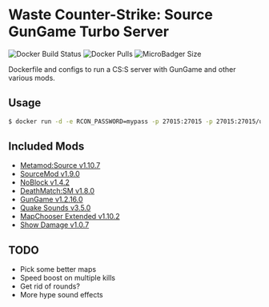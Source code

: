 # Waste Counter-Strike: Source GunGame Turbo Server

![Docker Build Status](https://img.shields.io/docker/build/threesquared/docker-css-server-gungame-turbo.svg)
![Docker Pulls](https://img.shields.io/docker/pulls/threesquared/docker-css-server-gungame-turbo.svg)
![MicroBadger Size](https://img.shields.io/microbadger/image-size/image-size/threesquared/docker-css-server-gungame-turbo.svg)

Dockerfile and configs to run a CS:S server with GunGame and other various mods.

## Usage

```bash
$ docker run -d -e RCON_PASSWORD=mypass -p 27015:27015 -p 27015:27015/udp threesquared/docker-css-server-gungame-turbo
```

## Included Mods

* [Metamod:Source v1.10.7](http://www.metamodsource.net/downloads.php/?branch=stable)
* [SourceMod v1.9.0](https://www.sourcemod.net/downloads.php?branch=stable)
* [NoBlock v1.4.2](https://forums.alliedmods.net/showthread.php?t=91617)
* [DeathMatch:SM v1.8.0](https://forums.alliedmods.net/showthread.php?p=929190)
* [GunGame v1.2.16.0](https://forums.alliedmods.net/showthread.php?t=93977)
* [Quake Sounds v3.5.0](https://forums.alliedmods.net/showthread.php?t=224316)
* [MapChooser Extended v1.10.2](https://forums.alliedmods.net/showthread.php?t=156974)
* [Show Damage v1.0.7](https://forums.alliedmods.net/showthread.php?p=763425)

## TODO

* Pick some better maps
* Speed boost on multiple kills
* Get rid of rounds?
* More hype sound effects
